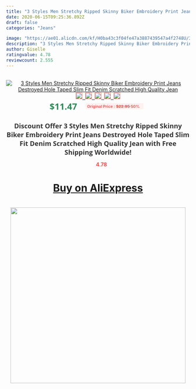 ```yaml
---
title: "3 Styles Men Stretchy Ripped Skinny Biker Embroidery Print Jeans Destroyed Hole Taped Slim Fit Denim Scratched High Quality Jean"
date: 2020-06-15T09:25:36.892Z
draft: false
categories: "Jeans"

image: "https://ae01.alicdn.com/kf/H0ba43c3f04fe47a3887439547a4f2748U/3-Styles-Men-Stretchy-Ripped-Skinny-Biker-Embroidery-Print-Jeans-Destroyed-Hole-Taped-Slim-Fit-Denim.jpg"
description: "3 Styles Men Stretchy Ripped Skinny Biker Embroidery Print Jeans Destroyed Hole Taped Slim Fit Denim Scratched High Quality Jean"
author: Giselle
ratingvalue: 4.78
reviewcount: 2.555
---
```

<br>
<div style="text-align: center;">
<a href="https://s.click.aliexpress.com/e/_A2H7qN" target="_blank" rel="nofollow noopener noreferrer"><img alt="3 Styles Men Stretchy Ripped Skinny Biker Embroidery Print Jeans Destroyed Hole Taped Slim Fit Denim Scratched High Quality Jean" class="magnifier-image" src="https://ae01.alicdn.com/kf/H0ba43c3f04fe47a3887439547a4f2748U/3-Styles-Men-Stretchy-Ripped-Skinny-Biker-Embroidery-Print-Jeans-Destroyed-Hole-Taped-Slim-Fit-Denim.jpg_640x640.jpg">
<br>
<img style="border:1px solid salmon" src="https://ae01.alicdn.com/kf/H0ba43c3f04fe47a3887439547a4f2748U/3-Styles-Men-Stretchy-Ripped-Skinny-Biker-Embroidery-Print-Jeans-Destroyed-Hole-Taped-Slim-Fit-Denim.jpg_120x120.jpg">&nbsp;&nbsp;<img style="border:1px solid salmon" src="https://ae01.alicdn.com/kf/H69ef3e9c996744a5a8e9f61e3f445becA/3-Styles-Men-Stretchy-Ripped-Skinny-Biker-Embroidery-Print-Jeans-Destroyed-Hole-Taped-Slim-Fit-Denim.jpg_120x120.jpg">&nbsp;&nbsp;<img style="border:1px solid salmon" src="https://ae01.alicdn.com/kf/H064f49589a314e059e400afabc6c4c70c/3-Styles-Men-Stretchy-Ripped-Skinny-Biker-Embroidery-Print-Jeans-Destroyed-Hole-Taped-Slim-Fit-Denim.jpg_120x120.jpg">&nbsp;&nbsp;<img style="border:1px solid salmon" src="https://ae01.alicdn.com/kf/H02f6cb4a394346f4b44288c85c7ceff1c/3-Styles-Men-Stretchy-Ripped-Skinny-Biker-Embroidery-Print-Jeans-Destroyed-Hole-Taped-Slim-Fit-Denim.jpg_120x120.jpg">&nbsp;&nbsp;<img style="border:1px solid salmon" src="https://ae01.alicdn.com/kf/Hfcf9365aba9d4be7922feca074bf5aa35/3-Styles-Men-Stretchy-Ripped-Skinny-Biker-Embroidery-Print-Jeans-Destroyed-Hole-Taped-Slim-Fit-Denim.jpg_120x120.jpg"></a></div><br0>
<div style="text-align: center;"><span style="background-color: white; border: 0px; box-sizing: border-box; color: seagreen; display: inline-block; font-family: &quot;open sans&quot; , &quot;arial&quot; , &quot;helvetica&quot; , sans-serif , &quot;heiti&quot;; font-size: 24px; font-stretch: inherit; font-weight: 700; line-height: inherit; margin: 0px 10px 0px 0px; padding: 0px; vertical-align: middle;">$11.47 </span>
<span style="background: rgb(255 , 241 , 241); border-radius: 3px; border: 0px; box-sizing: border-box; color: #ff4747; display: inline-block; font-family: inherit; font-size: 12px; font-stretch: inherit; font-style: inherit; font-variant: inherit; font-weight: 600; line-height: inherit; margin: 0px; padding: 2px 5px; transform: scale(0.9); vertical-align: middle;">Original Price : <b style="text-decoration: line-through;">$22.95 </b> 50%&nbsp;&nbsp;</span></div>
<h1 style="color: #333333; display: inline-block; font-family: &quot;open sans&quot; , &quot;arial&quot; , &quot;helvetica&quot; , sans-serif , &quot;heiti&quot;; font-size: 18px; font-stretch: inherit; font-weight: 700; text-align: center;">Discount Offer 3 Styles Men Stretchy Ripped Skinny Biker Embroidery Print Jeans Destroyed Hole Taped Slim Fit Denim Scratched High Quality Jean with Free Shipping Worldwide!</h1>
<div style="color: #ff4747; text-align: center;">
<img src="https://4.bp.blogspot.com/-M0ZcTcb-5uY/XleCXlxnR4I/AAAAAAAAAEc/OrjgMkXV1oMQFaCRZj5HQwOCBcu3w1FegCPcBGAYYCw/s1600/star.png" style="height: 15px;">&nbsp;<b>4.78</b></div>
<div class="button_cont" align="center"><a class="buynow_a" href="https://s.click.aliexpress.com/e/_A2H7qN" target="_blank" rel="nofollow noopener noreferrer"><H1>Buy on AliExpress</H1></a></div><br>
<div class="separator" style="clear: both; text-align: center;">
<img src="https://lh3.googleusercontent.com/-pTy5HemUv9M/XlePHvY0dAI/AAAAAAAAAE4/0nX5iRUoIWY8eMW9Dpxeirr157OZliDIgCLcBGAsYHQ/s1600/badge.gif" width="480">
</div>
